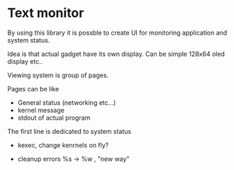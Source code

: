 # Text monitor

By using this library it is possble to create UI for monitoring application and system status.

Idea is that actual gadget have its own display. Can be simple 128x64 oled display etc..



Viewing system is group of pages. 

Pages can be like
- General status (networking etc...)
- kernel message 
- stdout of actual program

The first line is dedicated to system status



- kexec, change kenrnels on fly?

- cleanup  errors %s -> %w , "new way"